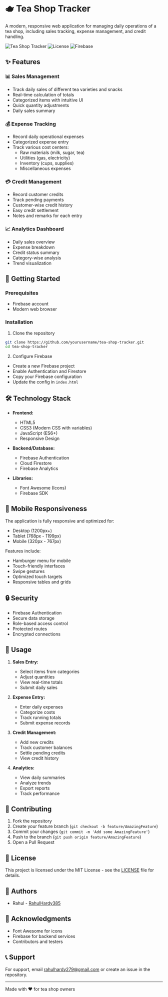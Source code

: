 # 🫖 Tea Shop Tracker

A modern, responsive web application for managing daily operations of a tea shop, including sales tracking, expense management, and credit handling.

![Tea Shop Tracker](https://img.shields.io/badge/Version-1.0.0-blue)
![License](https://img.shields.io/badge/License-MIT-green)
![Firebase](https://img.shields.io/badge/Firebase-v10.8.0-orange)

## ✨ Features

### 📊 Sales Management
- Track daily sales of different tea varieties and snacks
- Real-time calculation of totals
- Categorized items with intuitive UI
- Quick quantity adjustments
- Daily sales summary

### 💰 Expense Tracking
- Record daily operational expenses
- Categorized expense entry
- Track various cost centers:
  - Raw materials (milk, sugar, tea)
  - Utilities (gas, electricity)
  - Inventory (cups, supplies)
  - Miscellaneous expenses

### 💳 Credit Management
- Record customer credits
- Track pending payments
- Customer-wise credit history
- Easy credit settlement
- Notes and remarks for each entry

### 📈 Analytics Dashboard
- Daily sales overview
- Expense breakdown
- Credit status summary
- Category-wise analysis
- Trend visualization

## 🚀 Getting Started

### Prerequisites
- Firebase account
- Modern web browser

### Installation

1. Clone the repository
```bash
git clone https://github.com/yourusername/tea-shop-tracker.git
cd tea-shop-tracker
```
2. Configure Firebase
- Create a new Firebase project
- Enable Authentication and Firestore
- Copy your Firebase configuration
- Update the config in `index.html`


## 🛠️ Technology Stack

- **Frontend:**
  - HTML5
  - CSS3 (Modern CSS with variables)
  - JavaScript (ES6+)
  - Responsive Design

- **Backend/Database:**
  - Firebase Authentication
  - Cloud Firestore
  - Firebase Analytics

- **Libraries:**
  - Font Awesome (Icons)
  - Firebase SDK

## 📱 Mobile Responsiveness

The application is fully responsive and optimized for:
- Desktop (1200px+)
- Tablet (768px - 1199px)
- Mobile (320px - 767px)

Features include:
- Hamburger menu for mobile
- Touch-friendly interfaces
- Swipe gestures
- Optimized touch targets
- Responsive tables and grids

## 🔒 Security

- Firebase Authentication
- Secure data storage
- Role-based access control
- Protected routes
- Encrypted connections

## 🎯 Usage

1. **Sales Entry:**
   - Select items from categories
   - Adjust quantities
   - View real-time totals
   - Submit daily sales

2. **Expense Entry:**
   - Enter daily expenses
   - Categorize costs
   - Track running totals
   - Submit expense records

3. **Credit Management:**
   - Add new credits
   - Track customer balances
   - Settle pending credits
   - View credit history

4. **Analytics:**
   - View daily summaries
   - Analyze trends
   - Export reports
   - Track performance


## 🤝 Contributing

1. Fork the repository
2. Create your feature branch (`git checkout -b feature/AmazingFeature`)
3. Commit your changes (`git commit -m 'Add some AmazingFeature'`)
4. Push to the branch (`git push origin feature/AmazingFeature`)
5. Open a Pull Request

## 📝 License

This project is licensed under the MIT License - see the [LICENSE](LICENSE) file for details.

## 👥 Authors

- Rahul  - [RahulHardy385](https://github.com/RahulHardy385)

## 🙏 Acknowledgments

- Font Awesome for icons
- Firebase for backend services
- Contributors and testers

## 📞 Support

For support, email rahulhardy279@gmail.com or create an issue in the repository.

---
Made with ❤️ for tea shop owners 
